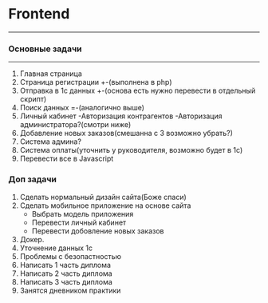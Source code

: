 # Frontend

__________________________

### Основные задачи

__________________________

1. Главная страница
2. Страница регистрации +-(выполнена в php)
3. Отправка в 1с данных +-(основа есть нужно перевести в отдельный скрипт)
4. Поиск данных =-(аналогично выше)
5. Личный кабинет
    -Авторизация контрагентов
    -Авторизация администратора?(смотри ниже)
6. Добавление новых заказов(смешанна с 3 возможно убрать?)
7. Система админа?
8. Система оплаты(уточнить у руководителя, возможно будет в 1с)
9. Перевести все в Javascript

### Доп задачи

1. Сделать нормальный дизайн сайта(Боже спаси)
2. Сделать мобильное приложение на основе сайта
    + Выбрать модель приложения
    + Перевести личный кабинет 
    + Перевести добовление новых заказов
3. Докер.
4. Уточнение данных 1с
5. Проблемы с безопастностью
6. Написать 1 часть диплома
7. Написать 2 часть диплома
8. Написать 3 часть диплома
9. Занятся дневником практики
